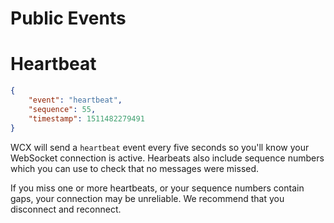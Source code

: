 # Public Events

# Heartbeat

```json
{
	"event": "heartbeat",
	"sequence": 55,
	"timestamp": 1511482279491
}
```

WCX will send a `heartbeat` event every five seconds so you'll know your WebSocket connection is active. Hearbeats also include sequence numbers which you can use to check that no messages were missed.

If you miss one or more heartbeats, or your sequence numbers contain gaps, your connection may be unreliable. We recommend that you disconnect and reconnect.
